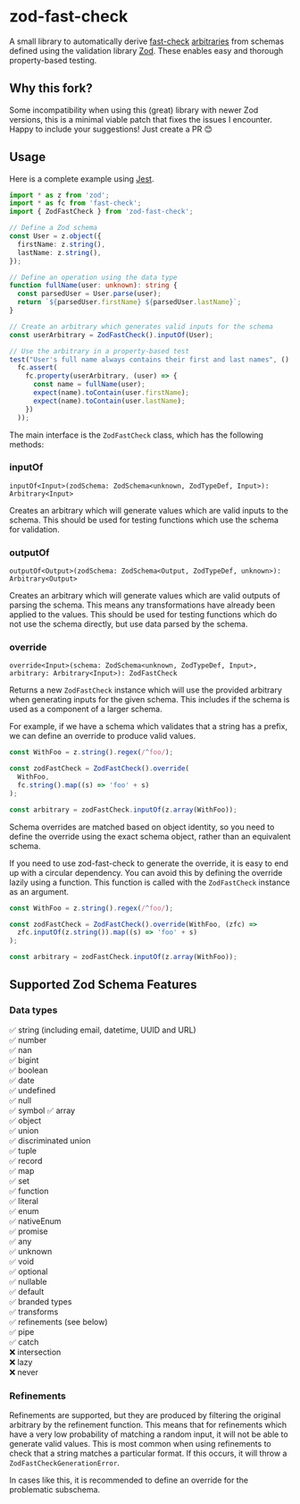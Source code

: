 # zod-fast-check

A small library to automatically derive [fast-check](https://github.com/dubzzz/fast-check) [arbitraries](https://github.com/dubzzz/fast-check/blob/master/documentation/Arbitraries.md) from schemas defined using the validation library [Zod](https://github.com/colinhacks/zod). These enables easy and thorough property-based testing.

## Why this fork?

Some incompatibility when using this (great) library with newer Zod versions, this is a minimal viable patch that fixes the issues I encounter.
Happy to include your suggestions! Just create a PR 😊

## Usage

Here is a complete example using [Jest](https://jestjs.io/).

```ts
import * as z from 'zod';
import * as fc from 'fast-check';
import { ZodFastCheck } from 'zod-fast-check';

// Define a Zod schema
const User = z.object({
  firstName: z.string(),
  lastName: z.string(),
});

// Define an operation using the data type
function fullName(user: unknown): string {
  const parsedUser = User.parse(user);
  return `${parsedUser.firstName} ${parsedUser.lastName}`;
}

// Create an arbitrary which generates valid inputs for the schema
const userArbitrary = ZodFastCheck().inputOf(User);

// Use the arbitrary in a property-based test
test("User's full name always contains their first and last names", () =>
  fc.assert(
    fc.property(userArbitrary, (user) => {
      const name = fullName(user);
      expect(name).toContain(user.firstName);
      expect(name).toContain(user.lastName);
    })
  ));
```

The main interface is the `ZodFastCheck` class, which has the following methods:

### inputOf

`inputOf<Input>(zodSchema: ZodSchema<unknown, ZodTypeDef, Input>): Arbitrary<Input>`

Creates an arbitrary which will generate values which are valid inputs to the schema. This should be used for testing functions which use the schema for validation.

### outputOf

`outputOf<Output>(zodSchema: ZodSchema<Output, ZodTypeDef, unknown>): Arbitrary<Output>`

Creates an arbitrary which will generate values which are valid outputs of parsing the schema. This means any transformations have already been applied to the values. This should be used for testing functions which do not use the schema directly, but use data parsed by the schema.

### override

`override<Input>(schema: ZodSchema<unknown, ZodTypeDef, Input>, arbitrary: Arbitrary<Input>): ZodFastCheck`

Returns a new `ZodFastCheck` instance which will use the provided arbitrary when generating inputs for the given schema. This includes if the schema is used as a component of a larger schema.

For example, if we have a schema which validates that a string has a prefix, we can define an override to produce valid values.

```ts
const WithFoo = z.string().regex(/^foo/);

const zodFastCheck = ZodFastCheck().override(
  WithFoo,
  fc.string().map((s) => 'foo' + s)
);

const arbitrary = zodFastCheck.inputOf(z.array(WithFoo));
```

Schema overrides are matched based on object identity, so you need to define the override using the exact schema object, rather than an equivalent schema.

If you need to use zod-fast-check to generate the override, it is easy to end up with a circular dependency. You can avoid this by defining the override lazily using a function. This function is called with the `ZodFastCheck` instance as an argument.

```ts
const WithFoo = z.string().regex(/^foo/);

const zodFastCheck = ZodFastCheck().override(WithFoo, (zfc) =>
  zfc.inputOf(z.string()).map((s) => 'foo' + s)
);

const arbitrary = zodFastCheck.inputOf(z.array(WithFoo));
```

## Supported Zod Schema Features

### Data types

✅ string (including email, datetime, UUID and URL)  
✅ number  
✅ nan  
✅ bigint  
✅ boolean  
✅ date  
✅ undefined  
✅ null  
✅ symbol
✅ array  
✅ object  
✅ union  
✅ discriminated union  
✅ tuple  
✅ record  
✅ map  
✅ set  
✅ function  
✅ literal  
✅ enum  
✅ nativeEnum  
✅ promise  
✅ any  
✅ unknown  
✅ void  
✅ optional  
✅ nullable  
✅ default  
✅ branded types  
✅ transforms  
✅ refinements (see below)  
✅ pipe  
✅ catch  
❌ intersection  
❌ lazy  
❌ never

### Refinements

Refinements are supported, but they are produced by filtering the original arbitrary by the refinement function. This means that for refinements which have a very low probability of matching a random input, it will not be able to generate valid values. This is most common when using refinements to check that a string matches a particular format. If this occurs, it will throw a `ZodFastCheckGenerationError`.

In cases like this, it is recommended to define an override for the problematic subschema.
